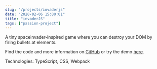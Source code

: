 ```yaml
---
slug: "/projects/invaderjs"
date: "2020-02-06 15:00:01"
title: "invaderJS"
tags: ["passion-project"]
---
```


A tiny spaceinvader-inspired game where you can destroy your DOM by firing bullets at elements.

Find the code and more information on [GitHub](https://github.com/florianschmidt1994/invaderJS/blob/master/README.md) or try the demo [here](https://florianschmidt1994.github.io/invaderJS/).

Technologies: TypeScript, CSS, Webpack
